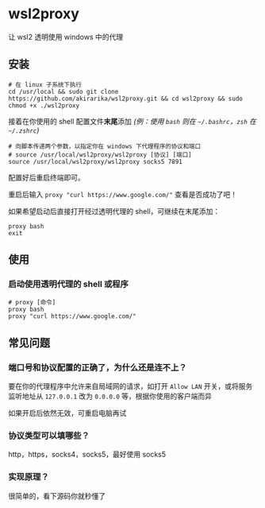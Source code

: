 # wsl2proxy

让 wsl2 透明使用 windows 中的代理

## 安装

```shellscript
# 在 linux 子系统下执行
cd /usr/local && sudo git clone https://github.com/akirarika/wsl2proxy.git && cd wsl2proxy && sudo chmod +x ./wsl2proxy
```

接着在你使用的 shell 配置文件**末尾**添加 *(例：使用 `bash` 则在 `~/.bashrc`，`zsh` 在 `~/.zshrc`)*

```shellscript
# 向脚本传递两个参数，以指定你在 windows 下代理程序的协议和端口
# source /usr/local/wsl2proxy/wsl2proxy [协议] [端口]
source /usr/local/wsl2proxy/wsl2proxy socks5 7891
```

配置好后重启终端即可。

重启后输入 `proxy "curl https://www.google.com/"` 查看是否成功了吧！

如果希望启动后直接打开经过透明代理的 shell，可继续在末尾添加：

```shellscript
proxy bash
exit
```

## 使用

### 启动使用透明代理的 shell 或程序

```shellscript
# proxy [命令]
proxy bash
proxy "curl https://www.google.com/"
```

## 常见问题

### 端口号和协议配置的正确了，为什么还是连不上？

要在你的代理程序中允许来自局域网的请求，如打开 `Allow LAN` 开关，或将服务监听地址从 `127.0.0.1` 改为 `0.0.0.0` 等，根据你使用的客户端而异

如果开启后依然无效，可重启电脑再试

### 协议类型可以填哪些？

http，https，socks4，socks5，最好使用 socks5

### 实现原理？

很简单的，看下源码你就秒懂了
